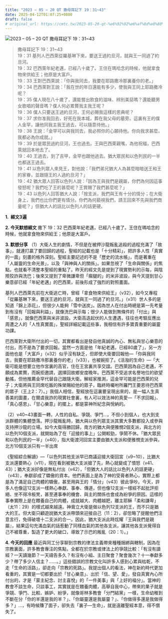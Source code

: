 ```yaml
---
title: "2023 – 05 – 20 QT 撒母耳記下 19：31~43"
date: 2025-04-12T01:07:25+0800
draft: false
# original_url: https://cmtc.tw/2023-05-20-qt-%e6%92%92%e6%af%8d%e8%80%b3%e8%a8%98%e4%b8%8b-19%ef%bc%9a3143
---
```


![2023 – 05 – 20 QT 撒母耳記下 19：31\~43](/images/qt.jpg  "2023 – 05 – 20 QT 撒母耳記下 19：31\~43")

> 撒母耳記下 19：31\~43  
> 19：31 基列人巴西萊從羅基琳下來，要送王過約旦河，就與王一同過了約旦河。  
> 19：32 巴西萊年紀老邁，已經八十歲了。王住在瑪哈念的時候，他就拿食物來供給王；他原是大富戶。  
> 19：33 王對巴西萊說：「你與我同去，我要在耶路撒冷那裏養你的老。」  
> 19：34 巴西萊對王說：「我在世的年日還能有多少，使我與王同上耶路撒冷呢？  
> 19：35 僕人現在八十歲了，還能嘗出飲食的滋味、辨別美惡嗎？還能聽男女歌唱的聲音嗎？僕人何必累贅我主我王呢？  
> 19：36 僕人只要送王過約旦河，王何必賜我這樣的恩典呢？  
> 19：37 求你准我回去，好死在我本城，葬在我父母的墓旁。這裏有王的僕人金罕，讓他同我主我王過去，可以隨意待他。」  
> 19：38 王說：「金罕可以與我同去，我必照你的心願待他。你向我求甚麼，我都必為你成就。」  
> 19：39 於是眾民過約旦河，王也過去。王與巴西萊親嘴，為他祝福，巴西萊就回本地去了。  
> 19：40 王過去，到了吉甲，金罕也跟他過去。猶大眾民和以色列民的一半也都送王過去。  
> 19：41 以色列眾人來見王，對他說：「我們弟兄猶大人為甚麼暗暗送王和王的家眷，並跟隨王的人過約旦河？」  
> 19：42 猶大眾人回答以色列人說：「因為王與我們是親屬，你們為何因這事發怒呢？我們吃了王的甚麼呢？王賞賜了我們甚麼呢？」  
> 19：43 以色列人回答猶大人說：「按支派，我們與王有十分的情分；在大衛身上，我們也比你們更有情分。你們為何藐視我們，請王回來不先與我們商量呢？」但猶大人的話比以色列人的話更硬。

**1.  經文3遍**

**2. 今天默想經文**
撒下 19：32 巴西萊年紀老邁，已經八十歲了。王住在瑪哈念的時候，他就拿食物來供給王；他原是大富戶。

**3. 默想分享**
（1）大衛人生的劇情，不但是在被押沙龍叛亂追殺的過程充滿了「故事」，就連打贏了要回歸的過程，聖經的記載也是「十分精彩」，把許多人性「真實的一面」刻畫的格外深刻。聖經主要記述的不是「歷史的流水帳」，而是著重在「人屬靈的生命光景」，以及「與神與人的關係」。如果忽視了「生命與關係」的焦點，也就看不清整本聖經的重點了。昨天的經文先是提到了現實勢利的示每，與陰險狡詐與洗巴；後來又提到了卑微謙卑但「瘸腿的」的米非波設，與今天提到甘心樂意卻已經「年紀老邁」的巴西萊，前後形成了強烈的對照畫面。

基列人巴西萊先前在大衛逃亡時，曾經「拿食物來供給王」（v32），如今又專程「從羅基琳下來，要送王過約旦河，就與王一同過了約旦河。」（v31）世人多的是知道「錦上添花」，但很少人能夠「雪中送炭」。因為世人在付出時總是第一先考量到有沒有「回報與利益」，就像洗巴與示每；很少人能做到無條件的「付出」與「感恩」，就像巴西萊與米非波設。大衛高迭起伏的人生遭遇，往往也考驗反應出周遭之人的「人性真實面」，聖經詳細記載這些事，我相信有許多寶貴重要的屬靈功課。

巴西萊對大衛所付出的一切，其實都看出是發自他真誠的內心、無私與甘心樂意的付出，而不是為了要求回報。當然一方面是他「年紀老邁，已經80歲了」，另一方面他也是「大富戶」（v32）似乎沒有缺乏，但即使大衛要回報他—「你與我同去，我要在耶路撒冷那裏養你的老」（v33），也被婉拒了。《活潑的生命》—「大衛可能是想要立他作宮裏的高官，住在王宮裏共享交誼。巴西萊因為自己老邁，不願成為累贅，而婉拒邀請，選擇回故鄉安度晚年。巴西萊不受追求名譽地位的欲望動搖，但他推薦金罕代替自己跟隨大衛。解經家推測，這金罕可能是巴西萊的兒子；大衛將與王同席吃飯的殊榮賜給他的眾子，臨終時囑咐所羅門王要恩待巴西萊的眾子（王上2：7）。」我個人相信，聖經放在這裏要呈現出來的，是一幅人生真善美的圖畫，在爾虞我詐的現實社會裏，有人可以效法神的真愛—「不求回報」、「真心感恩」、「甘心樂意」的擺上，都是蒙神所紀念與悅納的。

（2）v40\~43畫面一轉，人性的自私、爭競、爭鬥…，不但小到個人，也大到支派群體的集體墮落。押沙龍叛亂時，猶大與以色列眾支派其實大多數都投入或參與支持押沙龍的立場。如今大衛得勝回歸，南方的猶大與便雅憫2個支派，與北方的以色列10個支派，就開始為了在「迎接的事上」公開較勁，爭鬧不休。「猶大眾民和以色列民的一半」（v40），指大衛渡河回宮主要由猶大支派和便雅憫支派參與，北方10個支派只有一半出席

《聖經綜合解讀》—「以色列其他支派早已商議迎接大衛回宮（v9\~10），比猶大支派還要熱心（v11），現在看到被猶大支派搶了先，熱心就變成了憤怒（v41、43）；猶大支派好像是無私付出（v42），「但猶大人的話比以色列人的話更硬」（v43），奉獻卻成了驕傲的資本。他們表面上是為了神的受膏者熱心，實際上都是為了滿足自己肉體的驕傲，甚至用與王的「情分」（v43）彼此爭吵。今天，許多人也像這12支派一樣熱心奉獻、事奉、傳道，但也像12支派一樣經不起批評拒絕、坐不得冷板凳，甚至連事奉的機會、與主的關係也會成為紛爭的原因。這樣的事奉實際上是在餵養自己的肉體，成就越大、肉體越肥，離主耶穌「柔和謙卑」（太11：29）的樣式越來越遠。神膏立大衛是做以色列12支派的王，而不只是猶大的王。但大衛只顧遊說猶大支派帶頭來迎接自己（11：2），卻忽略了提醒他們注意言行，免得破壞十二支派的合一。因此，猶大支派此時炫耀『王與我們是親屬』，結果這句充滿血氣的話惹動了同樣血氣的其他各支派，讓其他各支派覺得自己不被尊重，製造了更大的破口，導致了示巴的叛亂（20：1）。」

**4. 今天的回應**
最近與同工分享聊到宗教的律法主義帶來種種捆綁與轄制，因為在宗教裏面，許多教會專注的焦點，全都在於宗教或律法上的爭競比較：「有沒有讀經？一天讀幾節？一天禱告多久？有沒有小組、主日聚會？聚會幾次？十一奉獻多少？帶了多少人信主？……。」這些錯誤的宗教文化叫許多人感到心累與枯乾，不走「生命的活路」，卻走向「宗教的死路」。我提出個人的看法，神在新約時代更加看重的，其實是一切都要出於「甘心樂意」、出於「信、望、愛」，發自真實內心所付出的，才是「蒙主紀念、討主喜悅」的「一件美事」與「上好的福分」。當神的教會不談生命，只談事工，其實就是在餵養肉體，高舉自我中心，帶來的果子就是爭競、爭鬥、比較、嫉妒、紛爭，就像哥林多教會「分門結黨」一樣，生命幼稚到不斷在分「你的羊還是我的羊？」、「你屬靈還是我屬靈？」、「你做得多還是我做得多？」…，有時候賺了面子，卻失去「裏子—生命」，就是遠離聖經本意，得不償失了。
